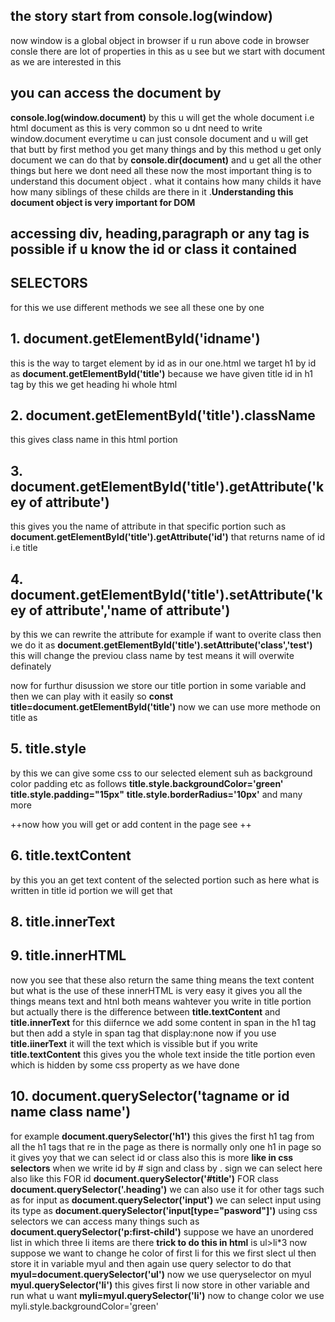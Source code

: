 ## the story start from console.log(window)
now window is a global object in browser if u run above code in browser consle there are lot of properties in this as u see but we start with document as we are interested in this
## you can access the document by 
**console.log(window.document)**
by this u will get the whole document i.e html document 
as this is very common so u dnt need to write window.document everytime u can just console document and u will get that
butt by first method you get many things and by this method u get only document 
we can do that by
**console.dir(document)** and u get all the other things but here we dont need all these
now the most important thing is to understand this document object . what it contains how many childs it have how many siblings of these childs are there in it .**Understanding this document object is very important for DOM**
## accessing div, heading,paragraph or any tag is possible if u know the **id** or **class** it contained
##     SELECTORS
for this we use different methods we see all these one by one 
## 1. document.getElementById('idname')
this is the way to target element by id 
as in our one.html we target h1 by id as 
**document.getElementById('title')**
because we have given title id in h1 tag
by this we get heading hi whole html
## 2. document.getElementById('title').className
this gives class name in this html portion
## 3. document.getElementById('title').getAttribute('key of attribute')
this gives you the name of attribute in that specific portion such as 
**document.getElementById('title').getAttribute('id')**
that returns name of id i.e title
## 4. document.getElementById('title').setAttribute('key of attribute','name of attribute')
by this we can rewrite the attribute for example if want to overite class then we do it as 
**document.getElementById('title').setAttribute('class','test')**
this will change the previou class name by test means it will overwite definately

now for furthur disussion we store our title portion in some variable and then we can play with it easily so 
**const title=document.getElementById('title')**
now we can use more methode on title as 
## 5. title.style
by this we can give some css to our selected element suh as background color padding etc as follows
**title.style.backgroundColor='green'**
**title.style.padding="15px"**
**title.style.borderRadius='10px'**
and many more

++now how you will get or add content in the page see ++
## 6. title.textContent
by this you an get text content of the selected portion such as here what is written in title id portion we will get that
## 8. title.innerText
## 9. title.innerHTML
now you see that these also return the same thing means the text content but what is the use of these 
innerHTML is very easy it gives you all the things means text and htnl both means wahtever you write in title portion  but
actually there is the difference between 
**title.textContent** and **title.innerText**
for this diifernce we add some content in span in the h1 tag but then add a style in span tag that display:none
now if you use **title.iinerText** it will the text which is vissible but if you write **title.textContent** this gives you the whole text inside the title portion even which is hidden by some css property as we have done
## 10. document.querySelector('tagname or id name class name')
for example
**document.querySelector('h1')**
this gives the first h1 tag from all the h1 tags that re in the page
as there is normally only one h1 in page so it gives yoy that 
we can select id or class also this is more **like in css selectors** when we write id by # sign and class by . sign we can select here also like this
FOR id
**document.querySelector('#title')**
FOR class
**document.querySelector('.heading')**
we can also use it for other tags such as for input as 
**document.querySelector('input')**
we can select input using its type as 
**document.querySelector('input[type="pasword"]')**
using css selectors we can access many things such as
**document.querySelector('p:first-child')**
 suppose we have an unordered list in which three li items are there
 **trick to do this in html** is ul>li*3
 now suppose we want to change he color of first li for this we first slect ul then store it in variable myul and then again use query selector to do that
 **myul=document.querySelector('ul')**
 now we use queryselector on myul
 **myul.querySelector('li')**
 this gives first li now store in other variable and run what u want
 **myli=myul.querySelector('li')**
 now to change color we use 
 myli.style.backgroundColor='green'



